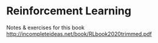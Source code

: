 # Reinforcement Learning

Notes & exercises for this book 
http://incompleteideas.net/book/RLbook2020trimmed.pdf